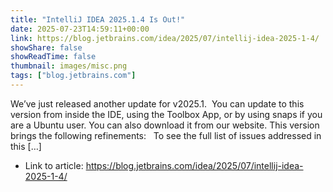 ```yaml
---
title: "IntelliJ IDEA 2025.1.4 Is Out!"
date: 2025-07-23T14:59:11+00:00
link: https://blog.jetbrains.com/idea/2025/07/intellij-idea-2025-1-4/
showShare: false
showReadTime: false
thumbnail: images/misc.png
tags: ["blog.jetbrains.com"]
---
```

We’ve just released another update for v2025.1.  You can update to this version from inside the IDE, using the Toolbox App, or by using snaps if you are a Ubuntu user. You can also download it from our website. This version brings the following refinements:   To see the full list of issues addressed in this […]

- Link to article: https://blog.jetbrains.com/idea/2025/07/intellij-idea-2025-1-4/